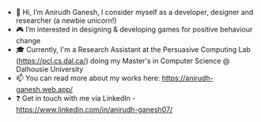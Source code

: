 - 👋 Hi, I’m Anirudh Ganesh, I consider myself as a developer, designer and researcher (a newbie unicorn!)
- :video_game: I’m interested in designing & developing games for positive behaviour change
- :mortar_board: Currently, I'm a Research Assistant at the Persuasive Computing Lab (https://pcl.cs.dal.ca/) doing my Master's in Computer Science @ Dalhousie University
- 📫 You can read more about my works here: https://anirudh-ganesh.web.app/
- :question: Get in touch with me via LinkedIn - https://www.linkedin.com/in/anirudh-ganesh07/
<!---
AniG007/AniG007 is a ✨ special ✨ repository because its `README.md` (this file) appears on your GitHub profile.
You can click the Preview link to take a look at your changes.
--->
